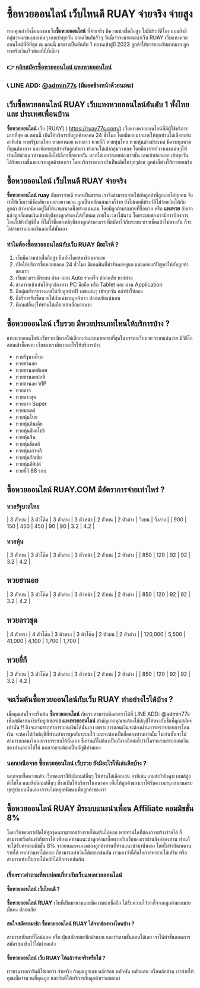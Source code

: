 # ซื้อหวยออนไลน์ เว็บไหนดี RUAY จ่ายจริง จ่ายสูง
หากคุณกำลังซื้อมองหาเว็บ**ซื้อหวยออนไลน์** ที่จ่ายจริง มีความน่าเชื่อถือสูง ไม่มีประวัติโกง แถมยังมีกลุ่มวางเลขแบบแม่นๆ เลขเข้าทุกวัน ถอนเงินกันรัวๆ วันนี้เราจะมาแนะนำเว็บ RUAY เว็บแทงหวยออนไลน์ที่ดีที่สุด ณ ตอนนี้ มาแรงเป็นอันดับ 1 ทยานเข้าสู่ปี 2023 ลูกค้าให้การยอมรับมากมาย ถูกหวยรับเงินเร็วต้องที่นี่ที่เดียว

### 👉 [คลิกสมัครซื้อหวยออนไลน์ แทงหวยออนไลน์]( https://ruay77s.com/%e0%b8%a7%e0%b8%b4%e0%b8%98%e0%b8%b5%e0%b8%aa%e0%b8%a1%e0%b8%b1%e0%b8%84%e0%b8%a3%e0%b8%aa%e0%b8%a1%e0%b8%b2%e0%b8%8a%e0%b8%b4%e0%b8%81-ruay/)
### 📞 LINE ADD: [@admin77s]( https://line.me/ti/p/~@admin77s) (มีแอดข้างหน้าด้วยนะคะ)

## เว็บซื้อหวยออนไลน์ RUAY เว็บแทงหวยออนไลน์อันดับ 1 ทั้งไทย และ ประเทศเพื่อนบ้าน
**ซื้อหวยออนไลน์** เว็บ [RUAY] ( https://ruay77s.com/) เว็บแทงหวยออนไลน์ที่มีผู้ใช้บริการมากที่สุด ณ ตอนนี้ เปิดให้บริการกับลูกค้าตลอด 24 ชั่วโมง โดยมีหวยมากมายให้ทุกท่านได้เลือกเล่น อาทิเช่น หวยรัฐบาลไทย หวยฮานอย หวยลาว หวยยี่กี หวยหุ้นไทย หวยหุ้นต่างประเทศ มีครบทุกหวยที่คุณต้องการ และพิเศษสุดสำหรับลูกค้าเรา ท่านจะได้เข้ากลุ่มวางเลข โดยมีอาจารย์วางเลขแม่นๆให้ท่านได้นำแนวทางเลขเด็ดไปเลือกซื้อหวยกัน บอกได้เลยว่าเลขห้องเรานั้น เลขเข้าบ่อยมาก เข้าทุกวัน ได้รับความชื่นชอบจากลูกค้าของเรา โดยบริการของเรายังเป็นเลิศในทุกๆด้าน ลูกค้าก็ต่างให้การยอมรับ

## ซื้อหวยออนไลน์ เว็บไหนดี RUAY จ่ายจริง
**ซื้อหวยออนไลน์ ruay** อัตตราจ่ายดี ราคาเป็นธรรม เราจึงสามารถจ่ายให้กับลูกค้าที่ถูกเลขได้ทุกคน จึงทำให้เว็บเรามีชื่อเสียงมาอย่างยาวนาน ถูกเป็นหลักแสนเราก็จ่าย ยังไม่เคยมีประวัติไม่จ่ายเงินให้กับลูกค้า ถ้าหากมีคงอยู่ไม่ได้นานขนาดนี้อย่างแน่นอน โดยมีลูกค้ามากมายที่ซื้อหวย หรือ **แทงหวย** กับเราแล้วถูกก็ถอนเงินเข้าบัญชีของลูกค้าเองได้ทั้งหมด ภายในเวลาไม่นาน โดยระบบของเรามีการป้องการโอนไปยังบัญชีอื่น ที่ไม่ใช่ชื่อของบัญชีของลูกค้าของเรา ที่สมัครไว้กับระบบ หากเช็คแล้วไม่ตรงกัน ก็จะไม่สามารถถอนเงินออกได้นั้นเอง

### ทำไมต้องซื้อหวยออนไลน์กับเว็บ RUAY มีอะไรดี ?
1.	เว็บมีความน่าเชื่อถือสูง ยืนยันโดยสมาชิกมากมาย
2.	เปิดให้บริการซื้อหวยตลอด 24 ชั่วโมง มีแอดมินที่น่ารักคอยดูแล และคอยแก้ปัญหาให้กับลูกค้าของเรา
3.	เว็บของเรา มีระบบ ฝาก-ถอน Auto รวดเร็ว ปลอดภัย หายห่วง
4.	สามารถเข้าเล่นได้ทุกช่องทาง PC มือถือ หรือ Tablet และ ผ่าน Application
5.	มีกลุ่มบริการวางเลขให้กับลูกค้าฟรี เลขแม่นๆ เข้าทุกวัน กล้าท้าให้ลอง
6.	มีบริการรับซื้อหวยให้กับเฉพาะลูกค้าเรา ปลอดภัยแน่นอน
7.	มีเกมส์อื่นๆให้ท่านได้เลือกเล่นอีกมากมาย
## ซื้อหวยออนไลน์ เว็บรวย มีหวยประเภทไหนให้บริการบ้าง ?
แทงหวยออนไลน์ เว็บรวย มีหวยให้เลือกเล่นมากมายครบที่สุดในบรรดาเว็บหวย ระบบเล่นง่าย มีวีดีโอสอนเข้าซื้อหวย เว็บของเรามีหวยอะไรให้บริการบ้าง
-	หวยรัฐบาลไทย
-	หวยฮานอย
-	หวยฮานอยพิเศษ
-	หวยฮานอยปกติ
-	หวยฮานอย VIP
-	หวยลาว
-	หวยลาวชุด
-	หวยลาว Super
-	หวยมาเลย์
-	หวยหุ้นไทย
-	หวยหุ้นอินเดีย
-	หวยหุ้นสิงคโปร์
-	หวยหุ้นจีน
-	หวยหุ้นนิเคอิ
-	หวยหุ้นเกาหลี
-	หวยหุ้นรัสเซีย
-	หวยหุ้นอียิปต์
-	หวยยี่กี 88 รอบ

## ซื้อหวยออนไลน์ RUAY.COM มีอัตราการจ่ายเท่าไหร่ ?
### หวยรัฐบาลไทย
| 3 ตัวบน | 3 ตัวโต๊ด | 3 ตัวล่าง | 3 ตัวหน้า | 2 ตัวบน | 2 ตัวล่าง | วิ่งบน | วิ่งล่าง |
| 900 | 150 | 450 | 450 | 90 | 90 | 3.2 | 4.2 |

### หวยหุ้น
| 3 ตัวบน | 3 ตัวโต๊ด | 3 ตัวล่าง | 3 ตัวหน้า | 2 ตัวบน | 2 ตัวล่าง |
| 850 | 120 | 92 | 92 | 3.2 | 4.2 |

## หวยฮานอย
| 3 ตัวบน | 3 ตัวโต๊ด | 3 ตัวล่าง | 3 ตัวหน้า | 2 ตัวบน | 2 ตัวล่าง |
| 850 | 120 | 92 | 92 | 3.2 | 4.2 |

## หวยลาวชุด
| 4 ตัวตรง | 4 ตัวโต๊ด | 3 ตัวตรง | 3 ตัวโต๊ด | 2 ตัวบน | 2 ตัวล่าง |
| 120,000 | 5,500 | 41,000 | 4,100 | 1,700 | 1,700 |

## หวยยี่กี
| 3 ตัวบน | 3 ตัวโต๊ด | 3 ตัวล่าง | 3 ตัวหน้า | 2 ตัวบน | 2 ตัวล่าง |
| 850 | 120 | 92 | 92 | 3.2 | 4.2 |

## จะเริ่มต้นซื้อหวยออนไลน์กับเว็บ RUAY ทำอย่างไรได้บ้าง ?
เมื่อคุณสนใจจะเริ่มต้น **ซื้อหวยออนไลน์** กับเรา สามารถติดต่อเราได้ที่ LINE ADD: @admin77s เพื่อสมัครสมาชิกรับยูสเซอร์เข้า**แทงหวยออนไลน์** สำคัญมากคุณจะต้องใช้บัญชีให้ตรงกับชื่อที่คุณสมัครเท่านั้น !! ถึงจะสามารถทำการถอนเงินได้นั่นเอง เพราะการถอนเงินจะต้องผ่านการตรวจสอบการโอนเงิน จะต้องไปยังบัญชีที่ท่านทำการผูกกับระบบไว้ และจะต้องเป็นชื่อของท่านเท่านั้น ไม่เช่นนั้นจะไม่สามารถถอนเงินออกจากระบบได้นั่นเอง ซึ่งท่านก็ไม่ต้องเป็นกังวลอีกต่อไปว่าใครจะสามารถถอนเงินของท่านออกไปได้ นอกจากจะต้องเป็นบัญชีท่านเอง

### นอกเหนือจาก ซื้อหวยออนไลน์ เว็บรวย ยังมีอะไรให้เล่นอีกบ้าง ?
นอกจากซื้อหวยแล้ว เว็บของเราก็ยังมีเกมส์อื่นๆ ให้ท่านได้เลือกเล่น อาทิเช่น เกมส์เป่ายิงฉุบ เกมส์สูงต่ำไฮโล และยังมีเกมส์อื่นๆ ที่รอเปิดให้บริการในอนาคต เพื่อให้ลูกค้าของเราได้รับความสนุกสนานครบทุกรูปแบบนั่นเอง เราจะไม่หยุดพัฒนาเพื่อลูกค้าของเรา

## ซื้อหวยออนไลน์ RUAY มีระบบแนะนำเพื่อน Affiliate คอมมิชชั่น 8%
โดยเว็บของเราเปิดได้ทุกๆคนสามารถสร้างรายได้เสริมได้หาก หากท่านใดที่ต้องการสร้างร้ายได้ ก็สามารถเริ่มต้นทำกับเราได้ เพียงแค่ท่านแนะนำลูกค้ามาซื้อหวยกับเว็บของเราผ่านลิงค์ของท่าน ท่านก็จะได้รับค่าคอมมิชชั่น 8% จากยอด*แทงหวย*ของลูกค้าท่านที่ท่านแนะนำมานั่นเอง โดยไม่จำกัดเพดานรายได้ หากท่านหาได้เยอะ ก็สามารถทำเงินได้เยอะเช่นกัน เรามองว่านี่คือโอกาสหารายได้เสริม หรือ สามารถทำเป็นรายได้หลักได้อีกทางเช่นกัน

### เรื่องราวคำถามที่พบบ่อยเกี่ยวกับเว็บแทงหวยออนไลน์
#### ซื้อหวยออนไลน์ เว็บไหนดี ?
**ซื้อหวยออนไลน์ RUAY** เว็บที่เปิดมานานและมีความน่าเชื่อถือ ได้รับความไว้วางใจจากลูกค้ามากมาย มั่นคง ปลอดภัย

#### สนใจสมัครสมาชิก ซื้อหวยออนไลน์ RUAY ได้จากช่องทางไหนบ้าง ?
สามารถทักมาที่ไลน์แอด หรือ ปุ่มสมัครสมาชิกด้านบน และทำตามขั้นตอนได้เลย เราได้ทำขั้นตอนการสมัครสมาชิกไว้ให้ท่านแล้ว

#### ซื้อหวยออนไลน์ เว็บ RUAY ได้แล้วจ่ายจริงหรือไม่ ?
เราสามารถการันตีได้เลยว่า จ่ายจริง ถ้าคุณถูกเลข หลักร้อย หลักพัน หลักแสน หรือหลักล้าน เราจ่ายให้คุณเต็มจำนวนที่คุณถูก และยินดีให้บริการกับลูกค้าเราเสมอมา
